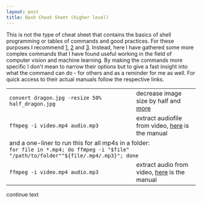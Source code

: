 ```yaml
---
layout: post
title: Bash Cheat Sheet (higher level) 
---
```


This is not the type of cheat sheet that contains the basics of shell programming or tables of commands and good practices. For these purposes I recommend [1](http://johnstowers.co.nz/pages/bash-cheat-sheet.html), [2](https://learncodethehardway.org/unix/bash_cheat_sheet.pdf) and [3](https://gist.github.com/LeCoupa/122b12050f5fb267e75f). 
Instead, here I have gathered some more complex commands that I have found useful working in the field of computer vision and machine learning. By making the commands more specific I don't mean to narrow their options but to give a fast insight into what the command can do - for others and as a reminder for me as well. For quick access to their actual manuals follow the respective links.

<font size="2">
<table>
  <col width="67%">
  <col width="33%">
  <tr>
    <td><code>convert dragon.jpg -resize 50% half_dragon.jpg</code></td>
    <td>  decrease image size by half and <a href="http://www.imagemagick.org/Usage/resize/">more</a></td>
  </tr>
  <tr>
    <td><code>ffmpeg -i video.mp4 audio.mp3</code></td>
    <td>extract audiofile from video, <a href="http://ffmpeg.org/ffmpeg.html">here</a> is the manual</td>
  </tr>
  <tr>
    <td colspan="2">and a one-liner to run this for all mp4s in a folder:<br><code>for file in *.mp4; do ffmpeg -i "$file" "/path/to/folder""${file/.mp4/.mp3}"; done</code></td>
  </tr>
  <tr>
    <td><code>ffmpeg -i video.mp4 audio.mp3</code></td>
    <td>extract audio from video, <a href="http://ffmpeg.org/ffmpeg.html">here</a> is the manual</td>
  </tr>
</table>  
</font>

<!--
<samp>convert dragon.jpg -resize 50% half_dragon.jpg</samp> | decrease image size by half and [more](http://www.imagemagick.org/Usage/resize/)
<samp>ffmpeg -i video.mp4 audio.mp3</samp> | extract audio from video, [here](http://ffmpeg.org/ffmpeg.html) is the manual
-->

continue text



